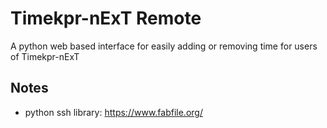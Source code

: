 # Timekpr-nExT Remote
A python web based interface for easily adding or removing time for users of Timekpr-nExT


## Notes

* python ssh library: https://www.fabfile.org/
